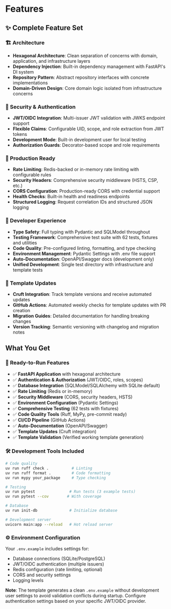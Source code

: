 # Features

## ✨ Complete Feature Set

### 🏗️ Architecture
- **Hexagonal Architecture**: Clean separation of concerns with domain, application, and infrastructure layers
- **Dependency Injection**: Built-in dependency management with FastAPI's DI system
- **Repository Pattern**: Abstract repository interfaces with concrete implementations
- **Domain-Driven Design**: Core domain logic isolated from infrastructure concerns

### 🔐 Security & Authentication  
- **JWT/OIDC Integration**: Multi-issuer JWT validation with JWKS endpoint support
- **Flexible Claims**: Configurable UID, scope, and role extraction from JWT tokens
- **Development Mode**: Built-in development user for local testing
- **Authorization Guards**: Decorator-based scope and role requirements

### 🚀 Production Ready
- **Rate Limiting**: Redis-backed or in-memory rate limiting with configurable rules
- **Security Headers**: Comprehensive security middleware (HSTS, CSP, etc.)
- **CORS Configuration**: Production-ready CORS with credential support
- **Health Checks**: Built-in health and readiness endpoints
- **Structured Logging**: Request correlation IDs and structured JSON logging

### 🧪 Developer Experience
- **Type Safety**: Full typing with Pydantic and SQLModel throughout
- **Testing Framework**: Comprehensive test suite with 62 tests, fixtures and utilities
- **Code Quality**: Pre-configured linting, formatting, and type checking
- **Environment Management**: Pydantic Settings with .env file support
- **Auto-Documentation**: OpenAPI/Swagger docs (development only)
- **Unified Development**: Single test directory with infrastructure and template tests

### 🔄 Template Updates
- **Cruft Integration**: Track template versions and receive automated updates
- **GitHub Actions**: Automated weekly checks for template updates with PR creation
- **Migration Guides**: Detailed documentation for handling breaking changes
- **Version Tracking**: Semantic versioning with changelog and migration notes

## What You Get

### 🚀 **Ready-to-Run Features**
- ✅ **FastAPI Application** with hexagonal architecture
- ✅ **Authentication & Authorization** (JWT/OIDC, roles, scopes)
- ✅ **Database Integration** (SQLModel/SQLAlchemy with SQLite default)
- ✅ **Rate Limiting** (Redis or in-memory)
- ✅ **Security Middleware** (CORS, security headers, HSTS)
- ✅ **Environment Configuration** (Pydantic Settings)
- ✅ **Comprehensive Testing** (62 tests with fixtures)
- ✅ **Code Quality Tools** (Ruff, MyPy, pre-commit ready)
- ✅ **CI/CD Pipeline** (GitHub Actions)
- ✅ **Auto-Documentation** (OpenAPI/Swagger)
- ✅ **Template Updates** (Cruft integration)
- ✅ **Template Validation** (Verified working template generation)

### 🛠️ **Development Tools Included**
```bash
# Code quality
uv run ruff check .          # Linting
uv run ruff format .         # Code formatting  
uv run mypy your_package     # Type checking

# Testing
uv run pytest               # Run tests (3 example tests)
uv run pytest --cov        # With coverage

# Database
uv run init-db              # Initialize database

# Development server
uvicorn main:app --reload   # Hot reload server
```

### ⚙️ **Environment Configuration**
Your `.env.example` includes settings for:
- Database connections (SQLite/PostgreSQL)
- JWT/OIDC authentication (multiple issuers)
- Redis configuration (rate limiting, optional)
- CORS and security settings
- Logging levels

**Note**: The template generates a clean `.env.example` without development user settings to avoid validation conflicts during startup. Configure authentication settings based on your specific JWT/OIDC provider.